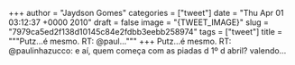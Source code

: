 
+++
author = "Jaydson Gomes"
categories = ["tweet"]
date = "Thu Apr 01 03:12:37 +0000 2010"
draft = false
image = "{TWEET_IMAGE}"
slug = "7979ca5ed2f138d10145c84e2fdbb3eebb258974"
tags = ["tweet"]
title = """Putz...é mesmo. RT: @paul..."""
+++
Putz...é mesmo. RT: @paulinhazucco: e aí, quem começa com as piadas d 1º d abril? valendo...
